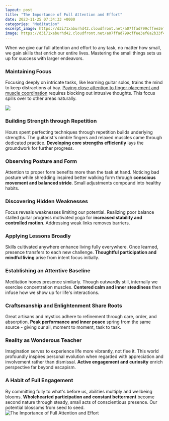```yaml
---
layout: post
title: "The Importance of Full Attention and Effort"
date: 2023-11-25 07:34:33 +0000
categories: "Meditation"
excerpt_image: https://d3i71xaburhd42.cloudfront.net/a07ffad799cffee3ef6a2b33f4a56bffcc5b747d/25-Figure2-2-1.png
image: https://d3i71xaburhd42.cloudfront.net/a07ffad799cffee3ef6a2b33f4a56bffcc5b747d/25-Figure2-2-1.png
---
```


When we give our full attention and effort to any task, no matter how small, we gain skills that enrich our entire lives. Mastering the small things sets us up for success with larger endeavors.
### Maintaining Focus 
Focusing deeply on intricate tasks, like learning guitar solos, trains the mind to keep distractions at bay. [Paying close attention to finger placement and muscle coordination](https://store.fi.io.vn/collection/agudelo) requires blocking out intrusive thoughts. This focus spills over to other areas naturally.

![](https://d3i71xaburhd42.cloudfront.net/a07ffad799cffee3ef6a2b33f4a56bffcc5b747d/43-Figure3-3-1.png)
### Building Strength through Repetition
Hours spent perfecting techniques through repetition builds underlying strengths. The guitarist's nimble fingers and relaxed muscles came through dedicated practice. **Developing core strengths efficiently** lays the groundwork for further progress.  
### Observing Posture and Form
Attention to proper form benefits more than the task at hand. Noticing bad posture while shredding inspired better walking form through **conscious movement and balanced stride**. Small adjustments compound into healthy habits.
### Discovering Hidden Weaknesses 
Focus reveals weaknesses limiting our potential. Realizing poor balance stalled guitar progress motivated yoga for **increased stability and controlled motion**. Addressing weak links removes barriers.
### Applying Lessons Broadly 
Skills cultivated anywhere enhance living fully everywhere. Once learned, presence transfers to each new challenge. **Thoughtful participation and mindful living** arise from intent focus initially.
### Establishing an Attentive Baseline  
Meditation hones presence similarly. Though outwardly still, internally we exercise concentration muscles. **Centered calm and inner steadiness** then infuse how we show up for life's interactions.  
### Craftsmanship and Enlightenment Share Roots
Great artisans and mystics adhere to refinement through care, order, and absorption. **Peak performance and inner peace** spring from the same source - giving our all, moment to moment, task to task.
### Reality as Wonderous Teacher  
Imagination serves to experience life more vibrantly, not flee it. This world profoundly inspires personal evolution when regarded with appreciation and involvement rather than dismissal. **Active engagement and curiosity** enrich perspective far beyond escapism.
### A Habit of Full Engagement  
By committing fully to what's before us, abilities multiply and wellbeing blooms. **Wholehearted participation and constant betterment** become second nature through steady, small acts of conscientious presence. Our potential blossoms from seed to seed.
![The Importance of Full Attention and Effort](https://d3i71xaburhd42.cloudfront.net/a07ffad799cffee3ef6a2b33f4a56bffcc5b747d/25-Figure2-2-1.png)